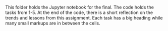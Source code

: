 This folder holds the Jupyter notebook for the final. The code holds the tasks from 1-5. At the end of the code,
there is a short reflection on the trends and lessons from this assignment. Each task has a big heading while many
small markups are in between the cells.

